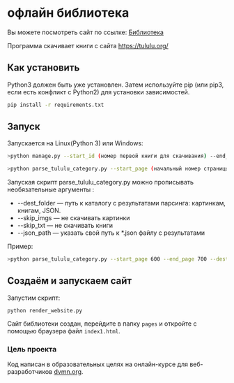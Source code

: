#  офлайн библиотека
Вы можете посмотреть сайт по ссылке:
[Библиотека](https://serega19851.github.io/pages/index1.html)

Программа скачивает книги с сайта https://tululu.org/ 

## Как установить

Python3 должен быть уже установлен. Затем используйте pip (или pip3, если есть конфликт с Python2) для установки зависимостей.

```bash
pip install -r requirements.txt
```

## Запуск

Запускается на Linux(Python 3) или Windows:
```bash
>python manage.py --start_id (номер первой книги для скачивания) --end_id (номер последней книги для скачивания)
```


```bash
>python parse_tululu_category.py --start_page (начальный номер страницы) --end_page (последний номер страницы) 
```
Запуская скрипт parse_tululu_category.py можно прописывать необязательные аргументы :
- --dest_folder — путь к каталогу с результатами парсинга: картинкам, книгам, JSON.
- --skip_imgs — не скачивать картинки
- --skip_txt — не скачивать книги
- --json_path — указать свой путь к *.json файлу с результатами

Пример:
```bash
>python parse_tululu_category.py --start_page 600 --end_page 700 --dest_folder --skip_txt
```

## Создаём и запускаем сайт
Запустим скрипт:
```
python render_website.py
```
Сайт библиотеки создан, перейдите в папку `pages` и откройте с помощью браузера файл `index1.html`.

### Цель проекта

Код написан в образовательных целях на онлайн-курсе для веб-разработчиков [dvmn.org](https://dvmn.org/).